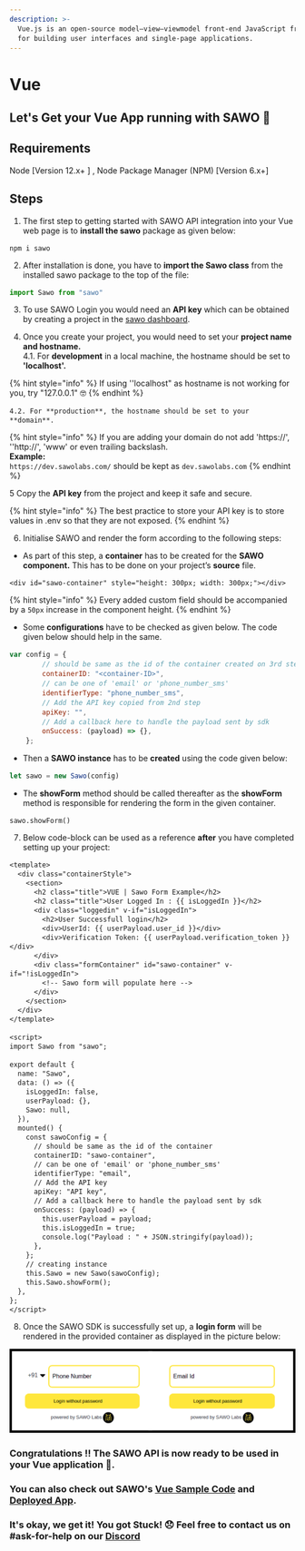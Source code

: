 ```yaml
---
description: >-
  Vue.js is an open-source model–view–viewmodel front-end JavaScript framework
  for building user interfaces and single-page applications.
---
```


# Vue

## Let's Get your Vue App running with SAWO 🙌

## **Requirements**

Node \[Version 12.x+ \] , Node Package Manager \(NPM\) \[Version 6.x+\]

## **Steps**

1. The first step to getting started with SAWO API integration into your Vue web page is to **install the sawo** package as given below:

```text
npm i sawo
```

2. After installation is done, you have to **import the Sawo class** from the installed sawo package to the top of the file:

```javascript
import Sawo from "sawo"
```

3. To use SAWO Login you would need an **API key** which can be obtained by creating a project in the [sawo dashboard](https://dev.sawolabs.com/).

4. Once you create your project, you would need to set your **project name and hostname.**  
    4.1. For **development** in a local machine, the hostname should be set to **'localhost'.**

{% hint style="info" %}
If using ''localhost" as hostname is not working for you, try "127.0.0.1" 🤓
{% endhint %}

    4.2. For **production**, the hostname should be set to your **domain**. 

{% hint style="info" %}
If you are adding your domain do not add 'https://', ''http://', 'www' or even trailing backslash.  
**Example:**  
`https://dev.sawolabs.com/` should be kept as `dev.sawolabs.com`
{% endhint %}

5 Copy the **API key** from the project and keep it safe and secure.

{% hint style="info" %}
The best practice to store your API key is to store values in .env so that they are not exposed.
{% endhint %}

6. Initialise SAWO and render the form according to the following steps:

* As part of this step, a **container** has to be created for the **SAWO component.** This has to be done on your project’s **source** file.

```markup
<div id="sawo-container" style="height: 300px; width: 300px;"></div>
```

{% hint style="info" %}
Every added custom field should be accompanied by a `50px` increase in the component height.
{% endhint %}

* Some **configurations** have to be checked as given below. The code given below should help in the same.

```javascript
var config = {
        // should be same as the id of the container created on 3rd step
        containerID: "<container-ID>",
        // can be one of 'email' or 'phone_number_sms'
        identifierType: "phone_number_sms",
        // Add the API key copied from 2nd step
        apiKey: "",
        // Add a callback here to handle the payload sent by sdk
        onSuccess: (payload) => {},
    };
```

* Then a **SAWO instance** has to be **created** using the code given below:

```javascript
let sawo = new Sawo(config)
```

* The **showForm** method should be called thereafter as the **showForm** method is responsible for rendering the form in the given container.

```text
sawo.showForm()
```

7. Below code-block can be used as a reference **after** you have completed setting up your project:

```markup
<template>
  <div class="containerStyle">
    <section>
      <h2 class="title">VUE | Sawo Form Example</h2>
      <h2 class="title">User Logged In : {{ isLoggedIn }}</h2>
      <div class="loggedin" v-if="isLoggedIn">
        <h2>User Successfull login</h2>
        <div>UserId: {{ userPayload.user_id }}</div>
        <div>Verification Token: {{ userPayload.verification_token }}</div>
      </div>
      <div class="formContainer" id="sawo-container" v-if="!isLoggedIn">
        <!-- Sawo form will populate here -->
      </div>
    </section>
  </div>
</template>

<script>
import Sawo from "sawo";

export default {
  name: "Sawo",
  data: () => ({
    isLoggedIn: false,
    userPayload: {},
    Sawo: null,
  }),
  mounted() {
    const sawoConfig = {
      // should be same as the id of the container
      containerID: "sawo-container",
      // can be one of 'email' or 'phone_number_sms'
      identifierType: "email",
      // Add the API key
      apiKey: "API key",
      // Add a callback here to handle the payload sent by sdk
      onSuccess: (payload) => {
        this.userPayload = payload;
        this.isLoggedIn = true;
        console.log("Payload : " + JSON.stringify(payload));
      },
    };
    // creating instance
    this.Sawo = new Sawo(sawoConfig);
    this.Sawo.showForm();
  },
};
</script>
```

8. Once the SAWO SDK is successfully set up, a **login form** will be rendered in the provided container as displayed in the picture below:

![Final Render of SAWO Login](../.gitbook/assets/sawo-final-render%20%281%29.png)

### **Congratulations !! The SAWO API is now ready to be used in your** Vue **application** 🤘**.**

### You can also check out SAWO's [Vue Sample Code](https://github.com/sawolabs/Vue-Sample-App) and [Deployed App](https://github.com/sawolabs/sawo-examples/tree/master/angular).

### It's okay, we get it! You got Stuck! 😞 Feel free to contact us on \#ask-for-help on our [Discord](https://discord.com/invite/TpnCfMUE5P)

